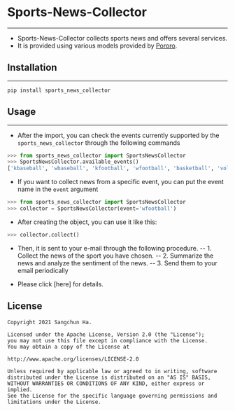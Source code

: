 # Sports-News-Collector
---
- Sports-News-Collector collects sports news and offers several services.  
- It is provided using various models provided by [Pororo](https://github.com/kakaobrain/pororo).



## Installation
---
`pip install sports_news_collector`

## Usage
---
- After the import, you can check the events currently supported by the `sports_news_collector` through the following commands
```python
>>> from sports_news_collector import SportsNewsCollector
>>> SportsNewsCollector.available_events()
['kbaseball', 'wbaseball', 'kfootball', 'wfootball', 'basketball', 'volleyball', 'golf', 'general', 'esports']
```  
- If you want to collect news from a specific event, you can put the event name in the `event` argument   
```python
>>> from sports_news_collector import SportsNewsCollector
>>> collector = SportsNewsCollector(event='wfootball')
```  
- After creating the object, you can use it like this:
```python
>>> collector.collect()
```   

- Then, it is sent to your e-mail through the following procedure.
-- 1.  Collect the news of the sport you have chosen.
-- 2.  Summarize the news and analyze the sentiment of the news.
-- 3.  Send them to your email periodically
  
- Please click [here] for details.

## License
```
Copyright 2021 Sangchun Ha.

Licensed under the Apache License, Version 2.0 (the "License");
you may not use this file except in compliance with the License.
You may obtain a copy of the License at

http://www.apache.org/licenses/LICENSE-2.0

Unless required by applicable law or agreed to in writing, software
distributed under the License is distributed on an "AS IS" BASIS,
WITHOUT WARRANTIES OR CONDITIONS OF ANY KIND, either express or implied.
See the License for the specific language governing permissions and
limitations under the License.
```